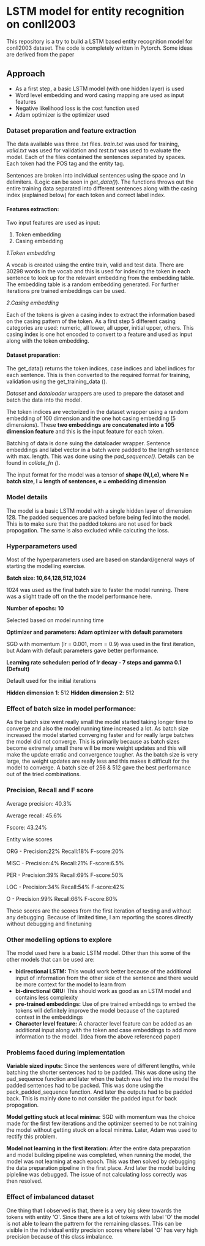 # LSTM model for entity recognition on conll2003

This repository is a try to build a LSTM based entity recognition model for conll2003 dataset. The code is completely written in Pytorch. Some ideas are derived from the paper 

[NER with bi-LSTM-CNNs]: https://arxiv.org/pdf/1511.08308.pdf

## Approach

- As a first step, a basic LSTM model (with one hidden layer) is used
- Word level embedding and word casing mapping are used as input features
- Negative likelihood loss is the cost function used
- Adam optimizer is the optimizer used

### Dataset preparation and feature extraction

The data available was three .txt files. *train.txt* was used for training, *valid.txt* was used for validation and *test.txt* was used to evaluate the model. Each of the files contained the sentences separated by spaces. Each token had the POS tag and the entity tag. 

Sentences are broken into individual sentences using the space and \n delimiters. (Logic can be seen in *get_data()*). The functions throws out the entire training data separated into different sentences along with the casing index (explained below) for each token and correct label index.

#### Features extraction:

Two input features are used as input:

1. Token embedding
2. Casing embedding

*1.Token embedding*

A vocab is created using the entire train, valid and test data. There are 30298 words in the vocab and this is used for indexing the token in each sentence to look up for the relevant embedding from the embedding table. The embedding table is a random embedding generated. For further iterations pre trained embeddings can be used. 

*2.Casing embedding*

Each of the tokens is given a casing index to extract the information based on the casing pattern of the token. As a first step 5 different casing categories are used: numeric, all lower, all upper, initial upper, others. This casing index is one hot encoded to convert to a feature and used as input along with the token embedding.

#### Dataset preparation:

The get_data() returns the token indices, case indices and label indices for each sentence. This is then converted to the required format for training, validation using the get_training_data (). 

*Dataset* and *dataloader* wrappers are used to prepare the dataset and batch the data into the model.

The token indices are vectorized in the dataset wrapper using a random embedding of 100 dimension and the one hot casing embedding (5 dimensions). These **two embeddings are concatenated into a 105 dimension feature** and this is the input feature for each token.

Batching of data is done suing the dataloader wrapper. Sentence embeddings and label vector in a batch were padded to the length sentence with max. length. This was done using the *pad_sequence()*. Details can be found in *collate_fn ()*.

The input format for the model was a tensor of **shape (N,l,e), where N = batch size, l = length of sentences, e = embedding dimension**

### Model details

The model is a basic LSTM model with a single hidden layer of dimension 128. The padded sequences are packed before being fed into the model. This is to make sure that the padded tokens are not used for back propogation. The same is also excluded while calcuting the loss.

### Hyperparameters used

Most of the hyperparameters used are based on standard/general ways of starting the modelling exercise. 

**Batch size: 10,64,128,512,1024**

1024 was used as the final batch size to faster the model running. There was a slight trade off on the the model performance here.

**Number of epochs: 10**

Selected based on model running time

**Optimizer and parameters: Adam optimizer with default parameters** 

SGD with momentum (lr = 0.001, mom = 0.9) was used in the first iteration, but Adam with default parameters gave better performance.

**Learning rate scheduler: period of lr decay - 7 steps and gamma 0.1 (Default)**

Default used for the initial iterations

**Hidden dimension** **1**: 512
**Hidden dimension 2**: 512

### Effect of batch size in model performance:

As the batch size went really small the model started taking longer time to converge and also the model running time increased a lot. As batch size increased the model started converging faster and for really large batches the model did not converge. This is primarily because as batch sizes become extremely small there will be more weight updates and this will make the update erratic and convergence tougher. As the batch size is very large, the weight updates are really less and this makes it difficult for the model to converge. A batch size of 256 & 512 gave the best performance out of the tried combinations.

### Precision, Recall and F score

Average precision: 40.3%

Average recall: 45.6%

Fscore: 43.24%

Entity wise scores

ORG - Precision:22%	Recall:18%	F-score:20%

MISC - Precision:4%	Recall:21%	F-score:6.5%

PER - Precision:39%	Recall:69%	F-score:50%

LOC - Precision:34%	Recall:54%	F-score:42%

O - Precision:99%	Recall:66%	F-score:80%

These scores are the scores from the first iteration of testing and without any debugging. Because of limited time, I am reporting the scores directly without debugging and finetuning

### Other modelling options to explore

The model used here is a basic LSTM model. Other than this some of the other models that can be used are:

- **bidirectional LSTM:** This would work better because of the additional input of information from the other side of the sentence and there would be more context for the model to learn from
- **bi-directional GRU:** This should work as good as an LSTM model and contains less complexity
- **pre-trained embeddings:** Use of pre trained embeddings to embed the tokens will definitely improve the model because of the captured context in the embeddings
- **Character level feature:** A character level feature can be added as an additional input along with the token and case embeddings to add more information to the model. (Idea from the above referenced paper)

### Problems faced during implementation

**Variable sized inputs:** Since the sentences were of different lengths, while batching the shorter sentences had to be padded. This was done using the pad_sequence function and later when the batch was fed into the model the padded sentences had to be packed. This was done using the pack_padded_sequence function. And later the outputs had to be padded back. This is mainly done to not consider the padded input for back propogation. 

**Model getting stuck at local minima:** SGD with momentum was the choice made for the first few iterations and the optimizer seemed to be not training the model without getting stuck on a local minima. Later, Adam was used to rectify this problem. 

**Model not learning in the first iteration:** After the entire data preparation and model building pipeline was completed, when running the model, the model was not learning at each epoch. This was then solved by debugging the data preparation pipeline in the first place. And later the model building pipleline was debugged. The issue of not calculating loss correctly was then resolved.

### Effect of imbalanced dataset

One thing that I observed is that, there is a very big skew towards the tokens with entity 'O'. Since there are a lot of tokens with label 'O' the model is not able to learn the pattrern for the remaining classes. This can be visible in the individual entity precision scores where label 'O' has very high precision because of this class imbalance.

